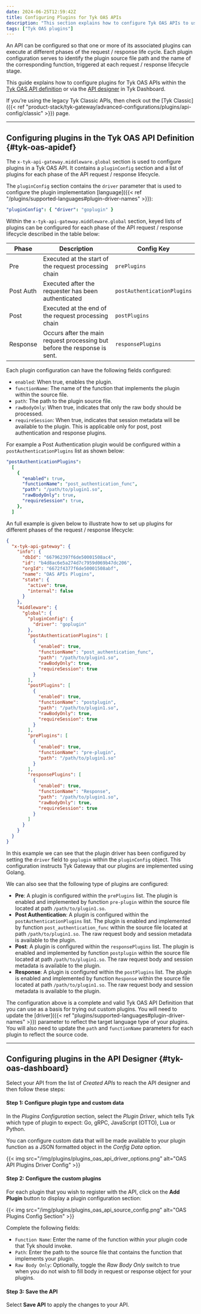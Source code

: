 ```yaml
---
date: 2024-06-25T12:59:42Z
title: Configuring Plugins for Tyk OAS APIs
description: "This section explains how to configure Tyk OAS APIs to use plugin bundles deployed on a remote web server"
tags: ["Tyk OAS plugins"]
---
```


An API can be configured so that one or more of its associated plugins can execute at different phases of the request / response life cycle. Each plugin configuration serves to identify the plugin source file path and the name of the corresponding function, triggered at each request / response lifecycle stage.

This guide explains how to configure plugins for Tyk OAS APIs within the [Tyk OAS API definition](#tyk-oas-apidef) or via the [API designer](#tyk-oas-dashboard) in Tyk Dashboard.

If you’re using the legacy Tyk Classic APIs, then check out the [Tyk Classic]({{< ref "product-stack/tyk-gateway/advanced-configurations/plugins/api-config/classic" >}}) page.

---

## Configuring plugins in the Tyk OAS API Definition {#tyk-oas-apidef}

The `x-tyk-api-gateway.middleware.global` section is used to configure plugins in a Tyk OAS API. It contains a `pluginConfig` section and a list of plugins for each phase of the API request / response lifecycle.

The `pluginConfig` section contains the `driver` parameter that is used to configure the plugin implementation [language]({{< ref "/plugins/supported-languages#plugin-driver-names" >}}):

```yaml
"pluginConfig": { "driver": "goplugin" }
```

Within the `x-tyk-api-gateway.middleware.global` section, keyed lists of plugins can be configured for each phase of the API request / response lifecycle described in the table below:

| Phase     | Description                                                               | Config Key                  |
| --------- | ------------------------------------------------------------------------- | --------------------------- |
| Pre       | Executed at the start of the request processing chain                     | `prePlugins`                |
| Post Auth | Executed after the requester has been authenticated                       | `postAuthenticationPlugins` |
| Post      | Executed at the end of the request processing chain                       | `postPlugins`               |
| Response  | Occurs after the main request processing but before the response is sent. | `responsePlugins`           |

Each plugin configuration can have the following fields configured:

- `enabled`: When true, enables the plugin.
- `functionName`: The name of the function that implements the plugin within the source file.
- `path`: The path to the plugin source file.
- `rawBodyOnly`: When true, indicates that only the raw body should be processed.
- `requireSession`: When true, indicates that session metadata will be available to the plugin. This is applicable only for post, post authentication and response plugins.

For example a Post Authentication plugin would be configured within a `postAuthenticationPlugins` list as shown below:

```yaml
"postAuthenticationPlugins":
  [
    {
      "enabled": true,
      "functionName": "post_authentication_func",
      "path": "/path/to/plugin1.so",
      "rawBodyOnly": true,
      "requireSession": true,
    },
  ]
```

An full example is given below to illustrate how to set up plugins for different phases of the request / response lifecycle:

```json {linenos=true, linenostart=1, hl_lines=["15-52"]}
{
  "x-tyk-api-gateway": {
    "info": {
      "dbId": "667962397f6de50001508ac4",
      "id": "b4d8ac6e5a274d7c7959d069b47dc206",
      "orgId": "6672f4377f6de50001508abf",
      "name": "OAS APIs Plugins",
      "state": {
        "active": true,
        "internal": false
      }
    },
    "middleware": {
      "global": {
        "pluginConfig": {
          "driver": "goplugin"
        },
        "postAuthenticationPlugins": [
          {
            "enabled": true,
            "functionName": "post_authentication_func",
            "path": "/path/to/plugin1.so",
            "rawBodyOnly": true,
            "requireSession": true
          }
        ],
        "postPlugins": [
          {
            "enabled": true,
            "functionName": "postplugin",
            "path": "/path/to/plugin1.so",
            "rawBodyOnly": true,
            "requireSession": true
          }
        ],
        "prePlugins": [
          {
            "enabled": true,
            "functionName": "pre-plugin",
            "path": "/path/to/plugin1.so"
          }
        ],
        "responsePlugins": [
          {
            "enabled": true,
            "functionName": "Response",
            "path": "/path/to/plugin1.so",
            "rawBodyOnly": true,
            "requireSession": true
          }
        ]
      }
    }
  }
}
```

In this example we can see that the plugin driver has been configured by setting the `driver` field to `goplugin` within the `pluginConfig` object. This configuration instructs Tyk Gateway that our plugins are implemented using Golang.

We can also see that the following type of plugins are configured:

- **Pre**: A plugin is configured within the `prePlugins` list. The plugin is enabled and implemented by function `pre-plugin` within the source file located at path `/path/to/plugin1.so`.
- **Post Authentication**: A plugin is configured within the `postAuthenticationPlugins` list. The plugin is enabled and implemented by function `post_authentication_func` within the source file located at path `/path/to/plugin1.so`. The raw request body and session metadata is available to the plugin.
- **Post**: A plugin is configured within the `responsePlugins` list. The plugin is enabled and implemented by function `postplugin` within the source file located at path `/path/to/plugin1.so`. The raw request body and session metadata is available to the plugin.
- **Response**: A plugin is configured within the `postPlugins` list. The plugin is enabled and implemented by function `Response` within the source file located at path `/path/to/plugin1.so`. The raw request body and session metadata is available to the plugin.

The configuration above is a complete and valid Tyk OAS API Definition that you can use as a basis for trying out custom plugins. You will need to update the [driver]({{< ref "plugins/supported-languages#plugin-driver-names" >}}) parameter to reflect the target language type of your plugins. You will also need to update the `path` and `functionName` parameters for each plugin to reflect the source code.

---

## Configuring plugins in the API Designer {#tyk-oas-dashboard}

Select your API from the list of _Created APIs_ to reach the API designer and then follow these steps:

#### Step 1: Configure plugin type and custom data

In the _Plugins Configuration_ section, select the _Plugin Driver_, which tells Tyk which type of plugin to expect: Go, gRPC, JavaScript (OTTO), Lua or Python.

You can configure custom data that will be made available to your plugin function as a JSON formatted object in the _Config Data_ option.

{{< img src="/img/plugins/plugins_oas_api_driver_options.png" alt="OAS API Plugins Driver Config" >}}

#### Step 2: Configure the custom plugins

For each plugin that you wish to register with the API, click on the **Add Plugin** button to display a plugin configuration section:

{{< img src="/img/plugins/plugins_oas_api_source_config.png" alt="OAS Plugins Config Section" >}}

Complete the following fields:

- `Function Name`: Enter the name of the function within your plugin code that Tyk should invoke.
- `Path`: Enter the path to the source file that contains the function that implements your plugin.
- `Raw Body Only`: Optionally, toggle the _Raw Body Only_ switch to true when you do not wish to fill body in request or response object for your plugins.

#### Step 3: Save the API

Select **Save API** to apply the changes to your API.
